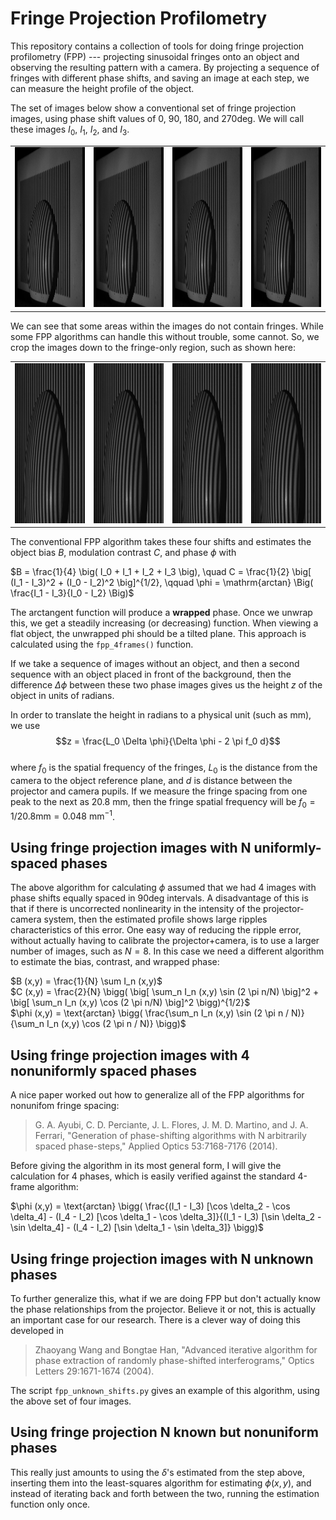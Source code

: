 # Fringe Projection Profilometry

This repository contains a collection of tools for doing fringe projection profilometry (FPP) --- projecting sinusoidal fringes onto an object and observing the resulting pattern with a camera. By projecting a sequence of fringes with different phase shifts, and saving an image at each step, we can measure the height profile of the object.

The set of images below show a conventional set of fringe projection images, using phase shift values of 0, 90, 180, and 270deg. We will call these images $I_0$, $I_1$, $I_2$, and $I_3$.

<table style="width:100%">
    <tr>
        <td style="text-align:center"><img src="figures/lens_orig_000.jpg" style="width:329px;height:256px;"> </td>
        <td style="text-align:center"><img src="figures/lens_orig_090.jpg" style="width:329px;height:256px;"> </td>
        <td style="text-align:center"><img src="figures/lens_orig_180.jpg" style="width:329px;height:256px;"> </td>
        <td style="text-align:center"><img src="figures/lens_orig_270.jpg" style="width:329px;height:256px;"> </td>
    </tr>
</table>

We can see that some areas within the images do not contain fringes. While some FPP algorithms can handle this without trouble, some cannot. So, we crop the images down to the fringe-only region, such as shown here:

<table style="width:100%">
    <tr>
        <td style="text-align:center"><img src="figures/lens_crop_000.jpg" style="width:329px;height:256px;"> </td>
        <td style="text-align:center"><img src="figures/lens_crop_090.jpg" style="width:329px;height:256px;"> </td>
        <td style="text-align:center"><img src="figures/lens_crop_180.jpg" style="width:329px;height:256px;"> </td>
        <td style="text-align:center"><img src="figures/lens_crop_270.jpg" style="width:329px;height:256px;"> </td>
    </tr>
</table>

The conventional FPP algorithm takes these four shifts and estimates the object bias $B$, modulation contrast $C$, and phase $\phi$ with

$B = \frac{1}{4} \big( I_0 + I_1 + I_2 + I_3 \big), \quad C = \frac{1}{2} \big[ (I_1 - I_3)^2 + (I_0 - I_2)^2 \big]^{1/2}, \qquad \phi = \mathrm{arctan} \Big( \frac{I_1 - I_3}{I_0 - I_2} \Big)$  

The arctangent function will produce a **wrapped** phase. Once we unwrap this, we get a steadily increasing (or decreasing) function. When viewing a flat object, the unwrapped phi should be a tilted plane. This approach is calculated using the `fpp_4frames()` function.

If we take a sequence of images without an object, and then a second sequence with an object placed in front of the background, then the difference $\Delta \phi$ between these two phase images gives us the height $z$ of the object in units of radians.

In order to translate the height in radians to a physical unit (such as mm), we use
$$z = \frac{L_0 \Delta \phi}{\Delta \phi - 2 \pi f_0 d}$$  
where $f_0$ is the spatial frequency of the fringes, $L_0$ is the distance from the camera to the object reference plane, and $d$ is distance between the projector and camera pupils. If we measure the fringe spacing from one peak to the next as 20.8 mm, then the fringe spatial frequency will be $f_0 = 1 / 20.8 \mathrm{mm} = 0.048 \ \mathrm{mm}^{-1}$.

## Using fringe projection images with N uniformly-spaced phases

The above algorithm for calculating $\phi$ assumed that we had 4 images with phase shifts equally spaced in 90deg intervals. A disadvantage of this is that if there is uncorrected nonlinearity in the intensity of the projector-camera system, then the estimated profile shows large ripples characteristics of this error. One easy way of reducing the ripple error, without actually having to calibrate the projector+camera, is to use a larger number of images, such as $N = 8$. In this case we need a different algorithm to estimate the bias, contrast, and wrapped phase:

$B (x,y) = \frac{1}{N} \sum I_n (x,y)$  
$C (x,y) = \frac{2}{N} \bigg( \big[ \sum_n I_n (x,y) \sin (2 \pi n/N) \big]^2 + \big[ \sum_n I_n (x,y) \cos (2 \pi n/N) \big]^2 \bigg)^{1/2}$  
$\phi (x,y) = \text{arctan} \bigg( \frac{\sum_n I_n (x,y) \sin (2 \pi n / N)}{\sum_n I_n (x,y) \cos (2 \pi n / N)} \bigg)$  

## Using fringe projection images with 4 nonuniformly spaced phases

A nice paper worked out how to generalize all of the FPP algorithms for nonunifom fringe spacing:

>    G. A. Ayubi, C. D. Perciante, J. L. Flores, J. M. D. Martino, and J. A. Ferrari, "Generation of phase-shifting algorithms with N arbitrarily spaced phase-steps," Applied Optics 53:7168-7176 (2014).

Before giving the algorithm in its most general form, I will give the calculation for 4 phases, which is easily verified against the standard 4-frame algorithm:

$\phi (x,y) = \text{arctan} \bigg( \frac{(I_1 - I_3) [\cos \delta_2 - \cos \delta_4] - (I_4 - I_2) [\cos \delta_1 - \cos \delta_3]}{(I_1 - I_3) [\sin \delta_2 - \sin \delta_4] - (I_4 - I_2) [\sin \delta_1 - \sin \delta_3]} \bigg)$  

## Using fringe projection images with N unknown phases

To further generalize this, what if we are doing FPP but don't actually know the phase relationships from the projector. Believe it or not, this is actually an important case for our research. There is a clever way of doing this developed in

>    Zhaoyang Wang and Bongtae Han, "Advanced iterative algorithm for phase extraction of randomly phase-shifted interferograms," Optics Letters 29:1671-1674 (2004).

The script `fpp_unknown_shifts.py` gives an example of this algorithm, using the above set of four images.



## Using fringe projection N known but nonuniform phases

This really just amounts to using the $\delta$'s estimated from the step above, inserting them into the least-squares algorithm for estimating $\phi (x,y)$, and instead of iterating back and forth between the two, running the estimation function only once.

